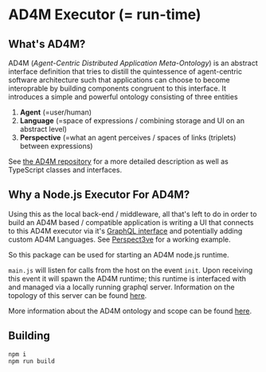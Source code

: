 # AD4M Executor (= run-time)

## What's AD4M?
AD4M (*Agent-Centric Distributed Application Meta-Ontology*) is an abstract interface definition that tries to distill the quintessence of agent-centric software architecture such that applications can choose to become interoprable by building components congruent to this interface. It introduces a simple and powerful ontology consisting of three entities
1. **Agent** (=user/human)
2. **Language** (=space of expressions / combining storage and UI on an abstract level)
3. **Perspective** (=what an agent perceives / spaces of links (triplets) between expressions)

See [the AD4M repository](https://github.com/perspect3vism/ad4m/blob/main/README.md) for a more detailed description as well as TypeScript classes and interfaces.


## Why a Node.js Executor For AD4M?

Using this as the local back-end / middleware, all that's left to do in order to build an AD4M based / compatible application is writing a UI that connects to this AD4M executor via it's [GraphQL interface](src/core/graphQL-interface/GraphQL.ts) and potentially adding custom AD4M Languages. See [Perspect3ve](https://github.com/perspect3vism/perspect3ve) for a working example.

So this package can be used for starting an AD4M node.js runtime.

`main.js` will listen for calls from the host on the event `init`. Upon receiving this event it will spawn the AD4M runtime; this runtime is interfaced with and managed via a locally running graphql server. Information on the topology of this server can be found [here](./src/core/graphQL-interface/GraphQL.ts).

More information about the AD4M ontology and scope can be found [here](https://github.com/perspect3vism/perspect3ve/tree/master/src/ad4m).

## Building

```
npm i
npm run build
```